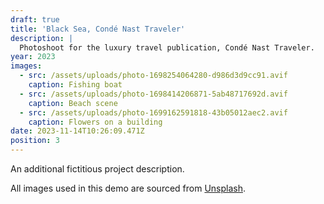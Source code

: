 ```yaml
---
draft: true
title: 'Black Sea, Condé Nast Traveler'
description: |
  Photoshoot for the luxury travel publication, Condé Nast Traveler.
year: 2023
images:
  - src: /assets/uploads/photo-1698254064280-d986d3d9cc91.avif
    caption: Fishing boat
  - src: /assets/uploads/photo-1698414206871-5ab48717692d.avif
    caption: Beach scene
  - src: /assets/uploads/photo-1699162591818-43b05012aec2.avif
    caption: Flowers on a building
date: 2023-11-14T10:26:09.471Z
position: 3
---
```


An additional fictitious project description.

All images used in this demo are sourced from [Unsplash](https://unsplash.com/).
